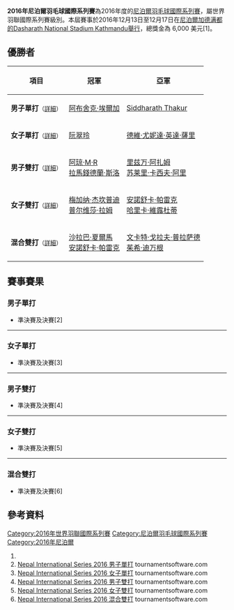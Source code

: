 **2016年尼泊爾羽毛球國際系列賽**為2016年度的[尼泊爾羽毛球國際系列賽](https://zh.wikipedia.org/wiki/尼泊爾羽毛球國際系列賽 "wikilink")，屬世界羽聯國際系列賽級別。本屆賽事於2016年12月13日至12月17日在[尼泊爾](https://zh.wikipedia.org/wiki/尼泊爾 "wikilink")[加德满都的](https://zh.wikipedia.org/wiki/加德满都 "wikilink")[Dasharath National Stadium Kathmandu舉行](https://zh.wikipedia.org/wiki/Dasharath_National_Stadium_Kathmandu "wikilink")，總獎金為 6,000 美元\[1\]。

## 優勝者

<table>
<thead>
<tr class="header">
<th><p>項目</p></th>
<th><p>冠軍</p></th>
<th><p>亞軍</p></th>
</tr>
</thead>
<tbody>
<tr class="odd">
<td><p><strong>男子單打</strong><small>（<a href="https://zh.wikipedia.org/wiki/#男子單打" title="wikilink">詳細</a>）</small></p></td>
<td><p><a href="../Page/阿布舍克·埃爾加.md" title="wikilink">阿布舍克·埃爾加</a></p></td>
<td><p><a href="https://zh.wikipedia.org/wiki/Siddharath_Thakur" title="wikilink">Siddharath Thakur</a></p></td>
</tr>
<tr class="even">
<td><p><strong>女子單打</strong><small>（<a href="https://zh.wikipedia.org/wiki/#女子單打" title="wikilink">詳細</a>）</small></p></td>
<td><p><a href="../Page/阮翠玲.md" title="wikilink">阮翠玲</a></p></td>
<td><p><a href="../Page/德維·尤妮達·英達·薩里.md" title="wikilink">德維·尤妮達·英達·薩里</a></p></td>
</tr>
<tr class="odd">
<td><p><strong>男子雙打</strong><small>（<a href="https://zh.wikipedia.org/wiki/#男子雙打" title="wikilink">詳細</a>）</small></p></td>
<td><p><a href="../Page/阿琼·马塔蒂尔·拉马钱德兰.md" title="wikilink">阿琼·M·R</a><br />
 <a href="../Page/拉馬錢德蘭·斯洛.md" title="wikilink">拉馬錢德蘭·斯洛</a></p></td>
<td><p><a href="../Page/里兹万·阿扎姆.md" title="wikilink">里兹万·阿扎姆</a><br />
 <a href="../Page/苏莱里·卡西夫·阿里.md" title="wikilink">苏莱里·卡西夫·阿里</a></p></td>
</tr>
<tr class="even">
<td><p><strong>女子雙打</strong><small>（<a href="https://zh.wikipedia.org/wiki/#女子雙打" title="wikilink">詳細</a>）</small></p></td>
<td><p><a href="../Page/梅加纳·杰坎普迪.md" title="wikilink">梅加纳·杰坎普迪</a><br />
 <a href="../Page/普尔维莎·拉姆.md" title="wikilink">普尔维莎·拉姆</a></p></td>
<td><p><a href="../Page/安諾舒卡·帕雷克.md" title="wikilink">安諾舒卡·帕雷克</a><br />
 <a href="../Page/哈里卡·維露杜蒂.md" title="wikilink">哈里卡·維露杜蒂</a></p></td>
</tr>
<tr class="odd">
<td><p><strong>混合雙打</strong><small>（<a href="https://zh.wikipedia.org/wiki/#混合雙打" title="wikilink">詳細</a>）</small></p></td>
<td><p><a href="../Page/沙拉巴·夏爾馬.md" title="wikilink">沙拉巴·夏爾馬</a><br />
 <a href="../Page/安諾舒卡·帕雷克.md" title="wikilink">安諾舒卡·帕雷克</a></p></td>
<td><p><a href="../Page/文卡特·戈拉夫·普拉萨德.md" title="wikilink">文卡特·戈拉夫·普拉萨德</a><br />
 <a href="../Page/茱希·迪万根.md" title="wikilink">茱希·迪万根</a></p></td>
</tr>
</tbody>
</table>

## 賽事賽果

### 男子單打

  - 準決賽及決賽\[2\]

-----

### 女子單打

  - 準決賽及決賽\[3\]

-----

### 男子雙打

  - 準決賽及決賽\[4\]

-----

### 女子雙打

  - 準決賽及決賽\[5\]

-----

### 混合雙打

  - 準決賽及決賽\[6\]

## 參考資料

[Category:2016年世界羽聯國際系列賽](https://zh.wikipedia.org/wiki/Category:2016年世界羽聯國際系列賽 "wikilink") [Category:尼泊爾羽毛球國際系列賽](https://zh.wikipedia.org/wiki/Category:尼泊爾羽毛球國際系列賽 "wikilink") [Category:2016年尼泊爾](https://zh.wikipedia.org/wiki/Category:2016年尼泊爾 "wikilink")

1.
2.  [Nepal International Series 2016 男子單打](http://bwf.tournamentsoftware.com/sport/draw.aspx?id=9A434B1E-CF0E-43EB-BDCE-8BA03C08E33D&draw=1) tournamentsoftware.com
3.  [Nepal International Series 2016 女子單打](http://bwf.tournamentsoftware.com/sport/draw.aspx?id=9A434B1E-CF0E-43EB-BDCE-8BA03C08E33D&draw=2) tournamentsoftware.com
4.  [Nepal International Series 2016 男子雙打](http://bwf.tournamentsoftware.com/sport/draw.aspx?id=9A434B1E-CF0E-43EB-BDCE-8BA03C08E33D&draw=3) tournamentsoftware.com
5.  [Nepal International Series 2016 女子雙打](http://bwf.tournamentsoftware.com/sport/draw.aspx?id=9A434B1E-CF0E-43EB-BDCE-8BA03C08E33D&draw=4) tournamentsoftware.com
6.  [Nepal International Series 2016 混合雙打](http://bwf.tournamentsoftware.com/sport/draw.aspx?id=9A434B1E-CF0E-43EB-BDCE-8BA03C08E33D&draw=5) tournamentsoftware.com